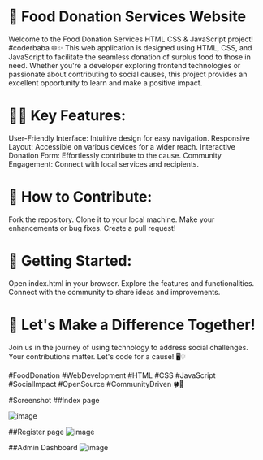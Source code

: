 # 🍲 Food Donation Services Website

Welcome to the Food Donation Services HTML CSS & JavaScript project! #coderbaba 🌐✨ This web application is designed using HTML, CSS, and JavaScript to facilitate the seamless donation of surplus food to those in need. Whether you're a developer exploring frontend technologies or passionate about contributing to social causes, this project provides an excellent opportunity to learn and make a positive impact.

# 👨‍💻 Key Features:

User-Friendly Interface: Intuitive design for easy navigation.
Responsive Layout: Accessible on various devices for a wider reach.
Interactive Donation Form: Effortlessly contribute to the cause.
Community Engagement: Connect with local services and recipients.

# 🚀 How to Contribute:

Fork the repository.
Clone it to your local machine.
Make your enhancements or bug fixes.
Create a pull request!
# 📖 Getting Started:

Open index.html in your browser.
Explore the features and functionalities.
Connect with the community to share ideas and improvements.
# 🌟 Let's Make a Difference Together!
Join us in the journey of using technology to address social challenges. Your contributions matter. Let's code for a cause! 🖥️💡

#FoodDonation #WebDevelopment #HTML #CSS #JavaScript #SocialImpact #OpenSource #CommunityDriven 🍀🤝

#Screenshot
##Index page

![image](https://github.com/baliramyadav/Food-Donation-Services_HTML_CSS_JavaScript/assets/80908177/baa30c54-70d2-486d-8df8-593409b52148)


##Register page
![image](https://github.com/baliramyadav/Food-Donation-Services_HTML_CSS_JavaScript/assets/80908177/e8238e90-d4d4-42ce-a382-51d89e9c4c19)

##Admin Dashboard
![image](https://github.com/baliramyadav/Food-Donation-Services_HTML_CSS_JavaScript/assets/80908177/6436a471-1ec7-4a4b-a322-9c45e9758f47)



